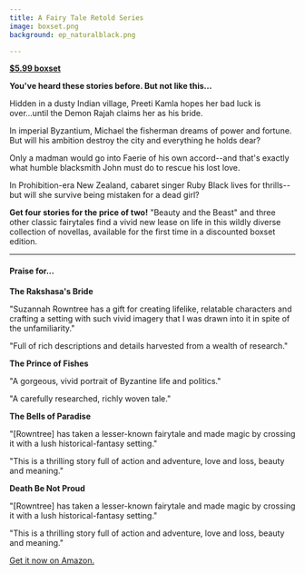 ```yaml
---
title: A Fairy Tale Retold Series
image: boxset.png
background: ep_naturalblack.png

---
```


**[$5.99 boxset](https://www.amazon.com/gp/product/B06Y1VNXP8/ref=as_li_qf_sp_asin_il_tl?ie=UTF8&tag=suzannahsite-20&camp=1789&creative=9325&linkCode=as2&creativeASIN=B06Y1VNXP8&linkId=3f5de8626b6205609b23542effed3270)**

**You've heard these stories before. But not like this...**

Hidden in a dusty Indian village, Preeti Kamla hopes her bad luck is over...until the Demon Rajah claims her as his bride.

In imperial Byzantium, Michael the fisherman dreams of power and fortune. But will his ambition destroy the city and everything he holds dear?

Only a madman would go into Faerie of his own accord--and that's exactly what humble blacksmith John must do to rescue his lost love.

In Prohibition-era New Zealand, cabaret singer Ruby Black lives for thrills--but will she survive being mistaken for a dead girl?

**Get four stories for the price of two!** "Beauty and the Beast" and three other classic fairytales find a vivid new lease on life in this wildly diverse collection of novellas, available for the first time in a discounted boxset edition.

---
#### Praise for...

**The Rakshasa's Bride**

"Suzannah Rowntree has a gift for creating lifelike, relatable characters and crafting a setting with such vivid imagery that I was drawn into it in spite of the unfamiliarity."

"Full of rich descriptions and details harvested from a wealth of research."

**The Prince of Fishes**

"A gorgeous, vivid portrait of Byzantine life and politics."

"A carefully researched, richly woven tale."

**The Bells of Paradise**

"[Rowntree] has taken a lesser-known fairytale and made magic by crossing it with a lush historical-fantasy setting."

"This is a thrilling story full of action and adventure, love and loss, beauty and meaning."

**Death Be Not Proud**

"[Rowntree] has taken a lesser-known fairytale and made magic by crossing it with a lush historical-fantasy setting."

"This is a thrilling story full of action and adventure, love and loss, beauty and meaning."

[<i class="fa fa-amazon" aria-hidden="true"></i> Get it now on Amazon.](https://www.amazon.com/gp/product/B06Y1VNXP8/ref=as_li_qf_sp_asin_il_tl?ie=UTF8&tag=suzannahsite-20&camp=1789&creative=9325&linkCode=as2&creativeASIN=B06Y1VNXP8&linkId=84c315068759650819f8acaa000b8867)

